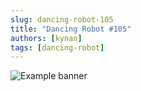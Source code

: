 ```yaml
---
slug: dancing-robot-105
title: "Dancing Robot #105"
authors: [kynan]
tags: [dancing-robot]
---
```


![Example banner](/img/stories/dancing-robot/105.PNG)
